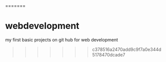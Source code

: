 =======
# webdevelopment
my first basic projects on git hub for web development
>>>>>>> c378516a2470add9c9f7a0e344d5178470dcade7

